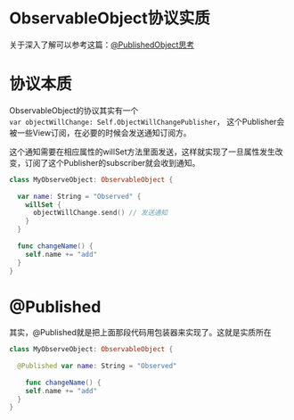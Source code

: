 # ObservableObject协议实质

关于深入了解可以参考这篇：[@PublishedObject思考](../../312%20Swift%20f3f7435fa56948829718e9373255e683/@PublishedObject%E6%80%9D%E8%80%83%20d90786b23f414624a1d74423defb3020.md) 

# 协议本质

ObservableObject的协议其实有一个`var objectWillChange: Self.ObjectWillChangePublisher`， 这个Publisher会被一些View订阅，在必要的时候会发送通知订阅方。

这个通知需要在相应属性的willSet方法里面发送，这样就实现了一旦属性发生改变，订阅了这个Publisher的subscriber就会收到通知。

```swift
class MyObserveObject: ObservableObject {
  
  var name: String = "Observed" {
    willSet {
      objectWillChange.send() // 发送通知
    }
  }
  
  func changeName() {
    self.name += "add"
  }
}
```

# @Published

其实，@Published就是把上面那段代码用包装器来实现了。这就是实质所在

```swift
class MyObserveObject: ObservableObject {
  
  @Published var name: String = "Observed" 
  
	func changeName() {
    self.name += "add"
  }
}
```
